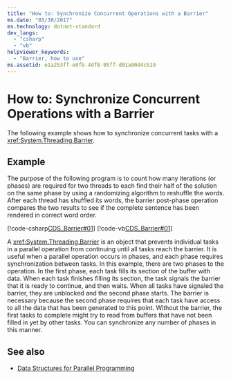 ```yaml
---
title: "How to: Synchronize Concurrent Operations with a Barrier"
ms.date: "03/30/2017"
ms.technology: dotnet-standard
dev_langs: 
  - "csharp"
  - "vb"
helpviewer_keywords: 
  - "Barrier, how to use"
ms.assetid: e1a253ff-e0fb-4df8-95ff-d01a90d4cb19
---
```

# How to: Synchronize Concurrent Operations with a Barrier
The following example shows how to synchronize concurrent tasks with a <xref:System.Threading.Barrier>.  
  
## Example  
 The purpose of the following program is to count how many iterations (or phases) are required for two threads to each find their half of the solution on the same phase by using a randomizing algorithm to reshuffle the words. After each thread has shuffled its words, the barrier post-phase operation compares the two results to see if the complete sentence has been rendered in correct word order.  
  
 [!code-csharp[CDS_Barrier#01](../../../samples/snippets/csharp/VS_Snippets_Misc/cds_barrier/cs/barrier.cs#01)]
 [!code-vb[CDS_Barrier#01](../../../samples/snippets/visualbasic/VS_Snippets_Misc/cds_barrier/vb/barrier_vb.vb#01)]  
  
 A <xref:System.Threading.Barrier> is an object that prevents individual tasks in a parallel operation from continuing until all tasks reach the barrier. It is useful when a parallel operation occurs in phases, and each phase requires synchronization between tasks. In this example, there are two phases to the operation. In the first phase, each task fills its section of the buffer with data. When each task finishes filling its section, the task signals the barrier that it is ready to continue, and then waits. When all tasks have signaled the barrier, they are unblocked and the second phase starts. The barrier is necessary because the second phase requires that each task have access to all the data that has been generated to this point. Without the barrier, the first tasks to complete might try to read from buffers that have not been filled in yet by other tasks. You can synchronize any number of phases in this manner.  
  
## See also

- [Data Structures for Parallel Programming](../parallel-programming/data-structures-for-parallel-programming.md)
